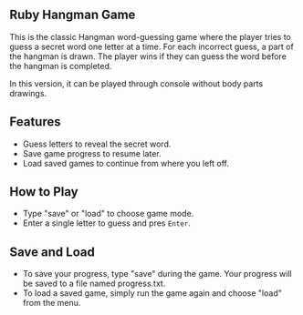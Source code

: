 ## Ruby Hangman Game

This is the classic Hangman word-guessing game where the player tries to guess a secret word one letter at a time. For each incorrect guess, a part of the hangman is drawn. The player wins if they can guess the word before the hangman is completed.

In this version, it can be played through console without body parts drawings.

## Features

- Guess letters to reveal the secret word.
- Save game progress to resume later.
- Load saved games to continue from where you left off.

## How to Play

- Type "save" or "load" to choose game mode.
- Enter a single letter to guess and pres `Enter`.

## Save and Load

- To save your progress, type "save" during the game. Your progress will be saved to a file named progress.txt.
- To load a saved game, simply run the game again and choose "load" from the menu.
